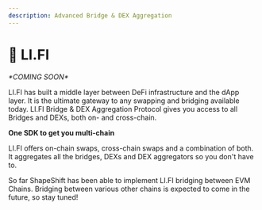 ```yaml
---
description: Advanced Bridge & DEX Aggregation
---
```


# 🌉 LI.FI

_\*COMING SOON\*_

LI.FI has built a middle layer between DeFi infrastructure and the dApp layer. It is the ultimate gateway to any swapping and bridging available today. LI.FI Bridge & DEX Aggregation Protocol gives you access to all Bridges and DEXs, both on- and cross-chain.

**One SDK to get you multi-chain**&#x20;

LI.FI offers on-chain swaps, cross-chain swaps and a combination of both. It aggregates all the bridges, DEXs and DEX aggregators so you don't have to.

So far ShapeShift has been able to implement LI.FI bridging between EVM Chains. Bridging between various other chains is expected to come in the future, so stay tuned!
